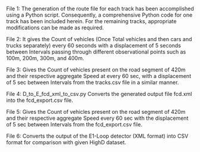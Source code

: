 File 1: The generation of the route file for each track has been accomplished using a Python script. Consequently, a comprehensive Python code for one track has been included herein. For the remaining tracks, appropriate modifications can be made as required.

File 2: It gives the Count of vehicles (Once Total vehicles and then cars and trucks separately) every 60 seconds with a displacement of 5 seconds between Intervals passing through different observational points such as 100m, 200m, 300m, and 400m.

File 3: Gives the Count of vehicles present on the road segment of 420m and their respective aggregate Speed at every 60 sec, with a displacement of 5 sec between Intervals from the tracks.csv file in a similar manner.

File 4: D_to_E_fcd_xml_to_csv.py Converts the generated output file fcd.xml into the fcd_export.csv file.

File 5: Gives the Count of vehicles present on the road segment of 420m and their respective aggregate Speed every 60 sec with the displacement of 5 sec between Intervals from the fcd_export.csv file.

File 6: Converts the output of the E1-Loop detector (XML format) into CSV format for comparison with given HighD dataset.


